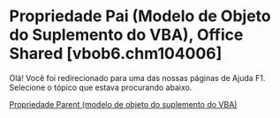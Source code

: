 
# Propriedade Pai (Modelo de Objeto do Suplemento do VBA), Office Shared [vbob6.chm104006]

Olá! Você foi redirecionado para uma das nossas páginas de Ajuda F1. Selecione o tópico que estava procurando abaixo.

[Propriedade Parent (modelo de objeto do suplemento do VBA)](http://msdn.microsoft.com/library/20d08462-2f91-c8ed-7d4c-50485085ee7d%28Office.15%29.aspx)
